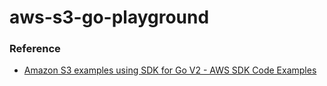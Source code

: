 aws-s3-go-playground
====================
### Reference
- [Amazon S3 examples using SDK for Go V2 - AWS SDK Code Examples](https://docs.aws.amazon.com/code-library/latest/ug/go_2_s3_code_examples.html)
